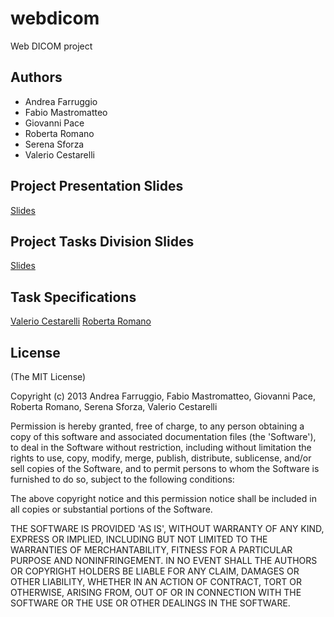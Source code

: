 # webdicom

Web DICOM project

## Authors

* Andrea Farruggio
* Fabio Mastromatteo
* Giovanni Pace
* Roberta Romano
* Serena Sforza
* Valerio Cestarelli
 
## Project Presentation Slides
[Slides](http://apily.io/slidify?md=https://raw.github.com/cvdlab-bio/webdicom/master/slides/2013-03-28.md)

## Project Tasks Division Slides
[Slides](http://apily.io/slidify?md=https://raw.github.com/cvdlab-bio/webdicom/master/slides/2013-04-11.md)

## Task Specifications
[Valerio Cestarelli](http://apily.io/slidify?md=https://raw.github.com/cvdlab-bio/webdicom/master/slides/2013-04-18_Valerio_Cestarelli)
[Roberta Romano](http://apily.io/slidify?md=https://raw.github.com/cvdlab-bio/webdicom/master/slides/2013-04-18_Roberta_Romano)

## License

(The MIT License)

Copyright (c) 2013 Andrea Farruggio, Fabio Mastromatteo, Giovanni Pace, Roberta Romano, Serena Sforza, Valerio Cestarelli

Permission is hereby granted, free of charge, to any person obtaining
a copy of this software and associated documentation files (the
'Software'), to deal in the Software without restriction, including
without limitation the rights to use, copy, modify, merge, publish,
distribute, sublicense, and/or sell copies of the Software, and to
permit persons to whom the Software is furnished to do so, subject to
the following conditions:

The above copyright notice and this permission notice shall be
included in all copies or substantial portions of the Software.

THE SOFTWARE IS PROVIDED 'AS IS', WITHOUT WARRANTY OF ANY KIND,
EXPRESS OR IMPLIED, INCLUDING BUT NOT LIMITED TO THE WARRANTIES OF
MERCHANTABILITY, FITNESS FOR A PARTICULAR PURPOSE AND NONINFRINGEMENT.
IN NO EVENT SHALL THE AUTHORS OR COPYRIGHT HOLDERS BE LIABLE FOR ANY
CLAIM, DAMAGES OR OTHER LIABILITY, WHETHER IN AN ACTION OF CONTRACT,
TORT OR OTHERWISE, ARISING FROM, OUT OF OR IN CONNECTION WITH THE
SOFTWARE OR THE USE OR OTHER DEALINGS IN THE SOFTWARE.
